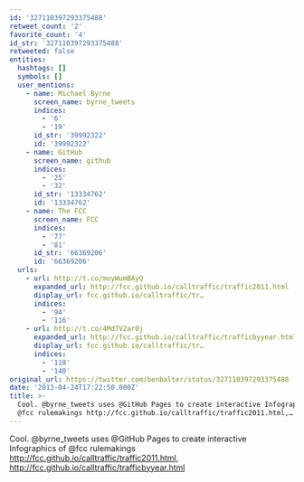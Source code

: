 ```yaml
---
id: '327110397293375488'
retweet_count: '2'
favorite_count: '4'
id_str: '327110397293375488'
retweeted: false
entities:
  hashtags: []
  symbols: []
  user_mentions:
    - name: Michael Byrne
      screen_name: byrne_tweets
      indices:
        - '6'
        - '19'
      id_str: '39992322'
      id: '39992322'
    - name: GitHub
      screen_name: github
      indices:
        - '25'
        - '32'
      id_str: '13334762'
      id: '13334762'
    - name: The FCC
      screen_name: FCC
      indices:
        - '77'
        - '81'
      id_str: '66369206'
      id: '66369206'
  urls:
    - url: http://t.co/moyWumBAyQ
      expanded_url: http://fcc.github.io/calltraffic/traffic2011.html
      display_url: fcc.github.io/calltraffic/tr…
      indices:
        - '94'
        - '116'
    - url: http://t.co/4Md7V2ar0j
      expanded_url: http://fcc.github.io/calltraffic/trafficbyyear.html
      display_url: fcc.github.io/calltraffic/tr…
      indices:
        - '118'
        - '140'
original_url: https://twitter.com/benbalter/status/327110397293375488
date: '2013-04-24T17:22:50.000Z'
title: >-
  Cool. @byrne_tweets uses @GitHub Pages to create interactive Infographics of
  @fcc rulemakings http://fcc.github.io/calltraffic/traffic2011.html,…
---
```


Cool. @byrne_tweets uses @GitHub Pages to create interactive Infographics of @fcc rulemakings http://fcc.github.io/calltraffic/traffic2011.html, http://fcc.github.io/calltraffic/trafficbyyear.html